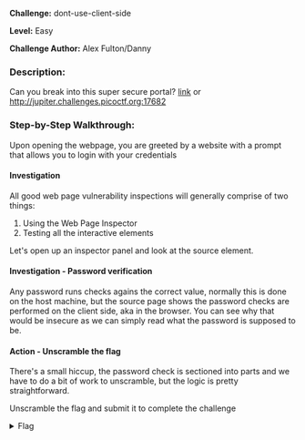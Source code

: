 **Challenge:** dont-use-client-side

**Level:** Easy

**Challenge Author:** Alex Fulton/Danny

### Description: 
Can you break into this super secure portal? [link](https://jupiter.challenges.picoctf.org/problem/17682/) or http://jupiter.challenges.picoctf.org:17682

### Step-by-Step Walkthrough:
Upon opening the webpage, you are greeted by a website with a prompt that allows you to login with your credentials

#### Investigation
All good web page vulnerability inspections will generally comprise of two things:

1. Using the Web Page Inspector
2. Testing all the interactive elements

Let's open up an inspector panel and look at the source element.

#### Investigation - Password verification

Any password runs checks agains the correct value, normally this is done on the host machine, but the source page shows the password checks are performed on the client side, aka in the browser. You can see why that would be insecure as we can simply read what the password is supposed to be. 

#### Action - Unscramble the flag
There's a small hiccup, the password check is sectioned into parts and we have to do a bit of work to unscramble, but the logic is pretty straightforward.

Unscramble the flag and submit it to complete the challenge

<details><summary>Flag</summary>
    <pre>
    picoCTF{no_clients_plz_b706c5}
    </pre>
   </details>